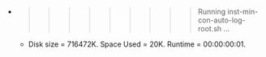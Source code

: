 * >>>>>>>>> Running inst-min-con-auto-log-root.sh ...
  * Disk size = 716472K. Space Used = 20K. Runtime = 00:00:00:01.

